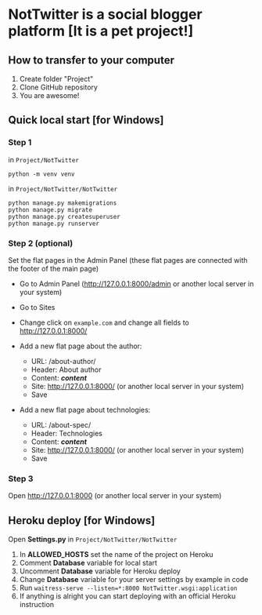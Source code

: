 # NotTwitter is a social blogger platform [It is a pet project!]

## How to transfer to your computer

1. Create folder "Project"
2. Clone GitHub repository
3. You are awesome!


## Quick local start [for Windows]

### Step 1
in `Project/NotTwitter`
```
python -m venv venv
```
in `Project/NotTwitter/NotTwitter`
```
python manage.py makemigrations
python manage.py migrate
python manage.py createsuperuser
python manage.py runserver
```

### Step 2 (optional)
Set the flat pages in the Admin Panel (these flat pages are connected with the footer of the main page)

- Go to Admin Panel (http://127.0.0.1:8000/admin or another local server in your system)

- Go to Sites

- Change click on `example.com` and change all fields to http://127.0.0.1:8000/

- Add a new flat page about the author:
  - URL: /about-author/
  - Header: About author
  - Content: ***content***
  - Site: http://127.0.0.1:8000/ (or another local server in your system)
  - Save

- Add a new flat page about technologies:
  - URL: /about-spec/
  - Header: Technologies
  - Content: ***content***
  - Site: http://127.0.0.1:8000/ (or another local server in your system)
  - Save

### Step 3
Open http://127.0.0.1:8000 (or another local server in your system)

## Heroku deploy [for Windows]

Open **Settings.py** in `Project/NotTwitter/NotTwitter`

1. In **ALLOWED_HOSTS** set the name of the project on Heroku
2. Comment **Database** variable for local start
3. Uncomment **Database** variable for Heroku deploy
4. Change **Database** variable for your server settings by example in code
5. Run ```waitress-serve --listen=*:8000 NotTwitter.wsgi:application```
6. If anything is alright you can start deploying with an official Heroku instruction